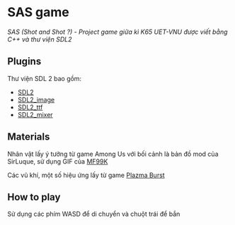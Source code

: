 # SAS game

_SAS (Shot and Shot ?) - Project game giữa kì K65 UET-VNU được viết bằng C++ và thư viện SDL2_

## Plugins
 Thư viện SDL 2 bao gồm:
* [SDL2](https://www.libsdl.org/download-2.0.php)
* [SDL2_image](https://www.libsdl.org/projects/SDL_image/)
* [SDL2_ttf](https://www.libsdl.org/projects/SDL_ttf/) 
* [SDL2_mixer](https://www.libsdl.org/projects/SDL_mixer/)

## Materials
Nhân vật lấy ý tưởng từ game Among Us với bối cảnh là bản đồ mod của SirLuque, sử dụng GIF của [MF99K](https://www.deviantart.com/mf99k/art/Among-Us-crewmate-run-cycle-857048915)

Các vũ khí, một số hiệu ứng lấy từ game [Plazma Burst](https://plazmaburst.miraheze.org/wiki/Weapons)

## How to play

Sử dụng các phím WASD để di chuyển và chuột trái để bắn

